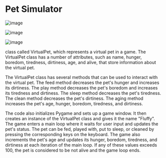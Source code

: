 # Pet Simulator




![image](https://user-images.githubusercontent.com/57616193/208442463-7a01f5cc-c7d2-4eb1-9049-d3557bd8cb20.png)



![image](https://user-images.githubusercontent.com/57616193/208442649-add56f0d-6628-4a56-8c6b-d1275bb583cb.png)



![image](https://user-images.githubusercontent.com/57616193/208442795-b7781710-7ca8-4218-bbae-92ca62603e6e.png)





class called VirtualPet, which represents a virtual pet in a game. The VirtualPet class has a number of attributes, such as name, hunger, boredom, tiredness, dirtiness, age, and alive, that store information about the virtual pet.

The VirtualPet class has several methods that can be used to interact with the virtual pet. The feed method decreases the pet's hunger and increases its dirtiness. The play method decreases the pet's boredom and increases its tiredness and dirtiness. The sleep method decreases the pet's tiredness. The clean method decreases the pet's dirtiness. The aging method increases the pet's age, hunger, boredom, tiredness, and dirtiness.

The code also initializes Pygame and sets up a game window. It then creates an instance of the VirtualPet class and gives it the name "Fluffy". The game enters a main loop where it waits for user input and updates the pet's status. The pet can be fed, played with, put to sleep, or cleaned by pressing the corresponding keys on the keyboard. The game also increments the pet's age and updates its hunger, boredom, tiredness, and dirtiness at each iteration of the main loop. If any of these values exceeds 100, the pet is considered to be not alive and the game loop ends.
